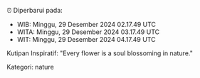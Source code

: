 ⏰ Diperbarui pada:
- WIB: Minggu, 29 Desember 2024 02.17.49 UTC
- WITA: Minggu, 29 Desember 2024 03.17.49 UTC
- WIT: Minggu, 29 Desember 2024 04.17.49 UTC

Kutipan Inspiratif:
"Every flower is a soul blossoming in nature."


Kategori: nature

